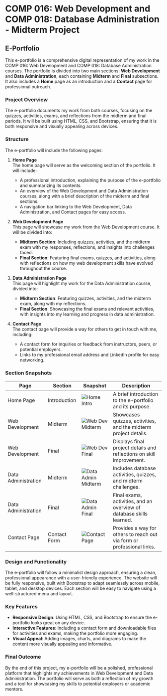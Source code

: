 # COMP 016: Web Development and COMP 018: Database Administration - Midterm Project  
## E-Portfolio  

This e-portfolio is a comprehensive digital representation of my work in the COMP 016: Web Development and COMP 018: Database Administration courses. The portfolio is divided into two main sections: **Web Development** and **Data Administration**, each containing **Midterm** and **Final** subsections. It also includes a **Home** page as an introduction and a **Contact** page for professional outreach.

### Project Overview  
The e-portfolio documents my work from both courses, focusing on the quizzes, activities, exams, and reflections from the midterm and final periods. It will be built using HTML, CSS, and Bootstrap, ensuring that it is both responsive and visually appealing across devices.

### Structure  
The e-portfolio will include the following pages:

1. **Home Page**  
   The home page will serve as the welcoming section of the portfolio. It will include:
   - A professional introduction, explaining the purpose of the e-portfolio and summarizing its contents.
   - An overview of the Web Development and Data Administration courses, along with a brief description of the midterm and final sections.
   - A navigation bar linking to the Web Development, Data Administration, and Contact pages for easy access.

2. **Web Development Page**  
   This page will showcase my work from the Web Development course. It will be divided into:
   - **Midterm Section**: Including quizzes, activities, and the midterm exam with my responses, reflections, and insights into challenges faced.
   - **Final Section**: Featuring final exams, quizzes, and activities, along with reflections on how my web development skills have evolved throughout the course.

3. **Data Administration Page**  
   This page will highlight my work for the Data Administration course, divided into:
   - **Midterm Section**: Featuring quizzes, activities, and the midterm exam, along with my reflections.
   - **Final Section**: Showcasing the final exams and relevant activities, with insights into my learning and progress in data administration.

4. **Contact Page**  
   The contact page will provide a way for others to get in touch with me, including:
   - A contact form for inquiries or feedback from instructors, peers, or potential employers.
   - Links to my professional email address and LinkedIn profile for easy networking.

### Section Snapshots  

| **Page**             | **Section**   | **Snapshot**                                | **Description**                                                                 |
|-----------------------|---------------|---------------------------------------------|---------------------------------------------------------------------------------|
| Home Page            | Introduction  | ![Home Intro](path/to/home_intro_snapshot.jpg) | A brief introduction to the e-portfolio and its purpose.                        |
| Web Development      | Midterm       | ![Web Dev Midterm](path/to/web_dev_midterm_snapshot.jpg) | Showcases quizzes, activities, and the midterm project details.                |
| Web Development      | Final         | ![Web Dev Final](path/to/web_dev_final_snapshot.jpg) | Displays final project details and reflections on skill improvement.           |
| Data Administration  | Midterm       | ![Data Admin Midterm](path/to/data_admin_midterm_snapshot.jpg) | Includes database activities, quizzes, and midterm challenges.                 |
| Data Administration  | Final         | ![Data Admin Final](path/to/data_admin_final_snapshot.jpg) | Final exams, activities, and an overview of database skills learned.           |
| Contact Page         | Contact Form  | ![Contact Page](path/to/contact_page_snapshot.jpg) | Provides a way for others to reach out via form or professional links.          |

### Design and Functionality  
The e-portfolio will follow a minimalist design approach, ensuring a clean, professional appearance with a user-friendly experience. The website will be fully responsive, built with Bootstrap to adapt seamlessly across mobile, tablet, and desktop devices. Each section will be easy to navigate using a well-structured menu and layout.

### Key Features  
- **Responsive Design**: Using HTML, CSS, and Bootstrap to ensure the e-portfolio looks great on any device.  
- **Interactive Features**: Including a contact form and downloadable files for activities and exams, making the portfolio more engaging.  
- **Visual Appeal**: Adding images, charts, and diagrams to make the content more visually appealing and informative.

### Final Outcome  
By the end of this project, my e-portfolio will be a polished, professional platform that highlights my achievements in Web Development and Data Administration. The portfolio will serve as both a reflection of my growth and a tool for showcasing my skills to potential employers or academic mentors.

